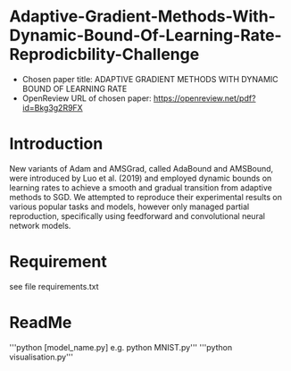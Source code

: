 
# Adaptive-Gradient-Methods-With-Dynamic-Bound-Of-Learning-Rate-Reprodicbility-Challenge
- Chosen paper title: ADAPTIVE GRADIENT METHODS WITH DYNAMIC BOUND OF LEARNING RATE
- OpenReview URL of chosen paper: https://openreview.net/pdf?id=Bkg3g2R9FX

# Introduction
New variants of Adam and AMSGrad, called AdaBound and AMSBound, were introduced by Luo et al. (2019) and employed dynamic bounds on learning rates to achieve a smooth and gradual transition from adaptive methods to SGD. We attempted to reproduce their experimental results on various popular tasks and models, however only managed partial reproduction, specifically using feedforward and convolutional neural network models.

# Requirement
see file requirements.txt

# ReadMe
'''python [model_name.py] e.g. python MNIST.py'''
'''python visualisation.py'''
